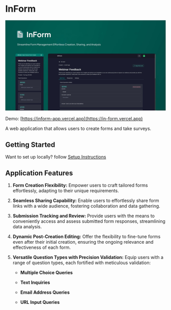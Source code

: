 # InForm

![poster](./public/poster.jpg)

Demo: [https://inform-app.vercel.app](https://in-form.vercel.app)

A web application that allows users to create forms and take surveys.

## Getting Started

Want to set up locally? follow [Setup Instructions](/Setup-Instruction.md)

## Application Features

1. **Form Creation Flexibility:**
   Empower users to craft tailored forms effortlessly, adapting to their unique requirements.

2. **Seamless Sharing Capability:**
   Enable users to effortlessly share form links with a wide audience, fostering collaboration and data gathering.

3. **Submission Tracking and Review:**
   Provide users with the means to conveniently access and assess submitted form responses, streamlining data analysis.

4. **Dynamic Post-Creation Editing:**
   Offer the flexibility to fine-tune forms even after their initial creation, ensuring the ongoing relevance and effectiveness of each form.

5. **Versatile Question Types with Precision Validation:**
   Equip users with a range of question types, each fortified with meticulous validation:

   - **Multiple Choice Queries**

   - **Text Inquiries**

   - **Email Address Queries**

   - **URL Input Queries**
